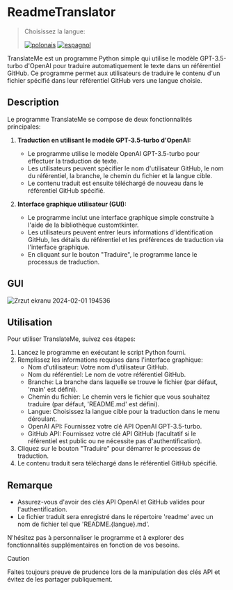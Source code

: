 # ReadmeTranslator 

> Choisissez la langue:
>
> [![polonais](https://img.shields.io/badge/lang-polish-red.svg)](https://github.com/Nemezjusz/ReadmeTranslator/blob/main/readme/README.polish.md) [![espagnol](https://img.shields.io/badge/lang-spanish-red.svg)](https://github.com/Nemezjusz/ReadmeTranslator/blob/main/readme/README.spanish.md) 

TranslateMe est un programme Python simple qui utilise le modèle GPT-3.5-turbo d'OpenAI pour traduire automatiquement le texte dans un référentiel GitHub. Ce programme permet aux utilisateurs de traduire le contenu d'un fichier spécifié dans leur référentiel GitHub vers une langue choisie.

## Description

Le programme TranslateMe se compose de deux fonctionnalités principales:

1. **Traduction en utilisant le modèle GPT-3.5-turbo d'OpenAI:**
   - Le programme utilise le modèle OpenAI GPT-3.5-turbo pour effectuer la traduction de texte.
   - Les utilisateurs peuvent spécifier le nom d'utilisateur GitHub, le nom du référentiel, la branche, le chemin du fichier et la langue cible.
   - Le contenu traduit est ensuite téléchargé de nouveau dans le référentiel GitHub spécifié.

2. **Interface graphique utilisateur (GUI):**
   - Le programme inclut une interface graphique simple construite à l'aide de la bibliothèque customtkinter.
   - Les utilisateurs peuvent entrer leurs informations d'identification GitHub, les détails du référentiel et les préférences de traduction via l'interface graphique.
   - En cliquant sur le bouton "Traduire", le programme lance le processus de traduction.

## GUI
![Zrzut ekranu 2024-02-01 194536](https://github.com/Nemezjusz/ReadmeTranslator/assets/50834734/ef77cbf9-fece-46bc-bc59-a8e56f96eced)

## Utilisation

Pour utiliser TranslateMe, suivez ces étapes:

1. Lancez le programme en exécutant le script Python fourni.
2. Remplissez les informations requises dans l'interface graphique:
   - Nom d'utilisateur: Votre nom d'utilisateur GitHub.
   - Nom du référentiel: Le nom de votre référentiel GitHub.
   - Branche: La branche dans laquelle se trouve le fichier (par défaut, 'main' est défini).
   - Chemin du fichier: Le chemin vers le fichier que vous souhaitez traduire (par défaut, 'README.md' est défini).
   - Langue: Choisissez la langue cible pour la traduction dans le menu déroulant.
   - OpenAI API: Fournissez votre clé API OpenAI GPT-3.5-turbo.
   - GitHub API: Fournissez votre clé API GitHub (facultatif si le référentiel est public ou ne nécessite pas d'authentification).
3. Cliquez sur le bouton "Traduire" pour démarrer le processus de traduction.
4. Le contenu traduit sera téléchargé dans le référentiel GitHub spécifié.

## Remarque

- Assurez-vous d'avoir des clés API OpenAI et GitHub valides pour l'authentification.
- Le fichier traduit sera enregistré dans le répertoire 'readme' avec un nom de fichier tel que 'README.{langue}.md'.

N'hésitez pas à personnaliser le programme et à explorer des fonctionnalités supplémentaires en fonction de vos besoins.

> [!CAUTION]
> Faites toujours preuve de prudence lors de la manipulation des clés API et évitez de les partager publiquement.